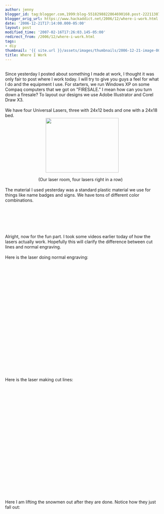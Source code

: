 ```yaml
---
author: jenny
blogger_id: tag:blogger.com,1999:blog-5518298822864690168.post-2221138732193941500
blogger_orig_url: https://www.hackaddict.net/2006/12/where-i-work.html
date: '2006-12-21T17:14:00.000-05:00'
layout: post
modified_time: '2007-02-16T17:26:03.145-05:00'
redirect_from: /2006/12/where-i-work.html
tags:
- diy
thumbnail: '{{ site.url }}/assets/images/thumbnails/2006-12-21-image-0000.JPG'
title: Where I Work
---
```


<img alt="" border="0" id="BLOGGER_PHOTO_ID_5011109354899737250" src="{{ site.url }}/assets/images/2006-12-21-image-0000.JPG" style="margin: 0pt 10px 10px 0pt; float: left; "/><br/>Since yesterday I posted about something I made at work, I thought it was only fair to post where I work today.   I will try to give you guys a feel for what I do and the equipment I use.  For starters, we run Windows XP on some Compaq computers that we got on "FIRESALE."  I mean how can you turn down a firesale?  To layout our designs we use Adobe Illustrator and Corel Draw X3.<br/><br/>We have four Universal Lasers, three with 24x12 beds and one with a 24x18 bed.<br/><img alt="" border="0" id="BLOGGER_PHOTO_ID_5011108152308894322" src="{{ site.url }}/assets/images/2006-12-21-image-0001.JPG" style="margin: 0px auto 10px; display: block; text-align: center;  width: 239px; height: 179px;"/><img alt="" border="0" id="BLOGGER_PHOTO_ID_5011109058546993810" src="{{ site.url }}/assets/images/2006-12-21-image-0002.JPG" style="margin: 0pt 0pt 10px 10px; float: right; "/><div style="text-align: center;">(Our laser room, four lasers right in a row)<br/><div style="text-align: left;"><br/>The material I used yesterday was a standard plastic material we use for things like name badges and signs.  We have tons of different color combinations.<br/><br/><br/><br/><br/><br/><br/>Alright, now for the fun part.  I took some videos earlier today of how the lasers actually work.  Hopefully this will clarify the difference between cut lines and normal engraving.<br/><br/>Here is the laser doing normal engraving:<br/><br/><object height="350" width="425"><param name="movie" value="http://www.youtube.com/v/ZsNc-6iwa2M"/><param name="wmode" value="transparent"/><embed height="350" src="http://www.youtube.com/v/ZsNc-6iwa2M" type="application/x-shockwave-flash" width="425" wmode="transparent"/></object><br/><br/>Here is the laser making cut lines:<br/><br/><object height="350" width="425"><param name="movie" value="http://www.youtube.com/v/MIaLAiNZp2Y"/><param name="wmode" value="transparent"/><embed height="350" src="http://www.youtube.com/v/MIaLAiNZp2Y" type="application/x-shockwave-flash" width="425" wmode="transparent"/></object><br/><br/>Here I am lifting the snowmen out after they are done.  Notice how they just fall out:<br/><object height="350" width="425"><param name="movie" value="http://www.youtube.com/v/9zUeiIuvF6E"/><param name="wmode" value="transparent"/><embed height="350" src="http://www.youtube.com/v/9zUeiIuvF6E" type="application/x-shockwave-flash" width="425" wmode="transparent"/></object><br/><br/></div></div>